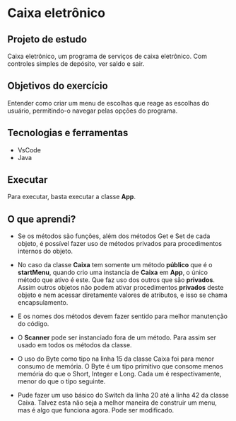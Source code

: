# Caixa eletrônico
## Projeto de estudo

Caixa eletrônico, um programa de serviços de caixa eletrônico. Com controles simples de depósito, ver saldo e sair.
    


## Objetivos do exercício

Entender como criar um menu de escolhas que reage as escolhas do usuário, permitindo-o navegar pelas opções do programa.

## Tecnologias e ferramentas

- VsCode
- Java

## Executar

Para executar, basta executar a classe **App**.

## O que aprendi?

- Se os métodos são funções, além dos métodos Get e Set de cada objeto, é possível fazer uso de métodos privados para procedimentos internos do objeto. 

- No caso da classe **Caixa** tem somente um método **público** que é o **startMenu**, quando crio uma instancia de **Caixa** em **App**, o único método que ativo é este. Que faz uso dos outros que são **privados**. Assim outros objetos não podem ativar procedimentos **privados** deste objeto e nem acessar diretamente valores de atributos, e isso se chama encapsulamento.

- E os nomes dos métodos devem fazer sentido para melhor manutenção do código. 

- O **Scanner** pode ser instanciado fora de um método. Para assim ser usado em todos os métodos da classe.

- O uso do Byte como tipo na linha 15 da classe Caixa foi para menor consumo de memória. O Byte é um tipo primitivo que consome menos memória do que o Short, Integer e Long. Cada um é respectivamente, menor do que o tipo seguinte.

- Pude fazer um uso básico do Switch da linha 20 até a linha 42 da classe Caixa. Talvez esta não seja a melhor maneira de construir um menu, mas é algo que funciona agora. Pode ser modificado.
